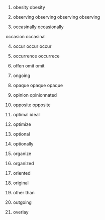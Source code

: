 1. obesity obesity

2. observing observing observing observing

3. occasinally occasionally

occasion occasinal

4. occur occur occur

5. occurrence occurrece

6. offen omit omit 

7. ongoing

8. opaque opaque opaque 

9. opinion opinionnated

10. opposite opposite

11. optimal ideal

12. optimize

13. optional

14. optionally

15. organize

16. organized

17. oriented

18. original

19. other than 

20. outgoing

21. overlay